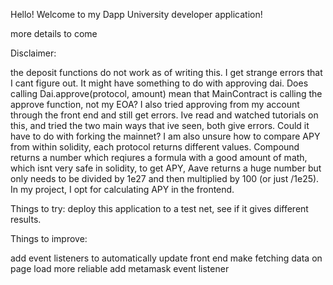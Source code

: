 Hello! Welcome to my Dapp University developer application!

more details to come


Disclaimer:

the deposit functions do not work as of writing this. I get strange errors that I cant figure out. It might have something to do with approving dai. Does calling Dai.approve(protocol, amount) mean that MainContract is calling the approve function, not my EOA? I also tried approving from my account through the front end and still get errors. Ive read and watched tutorials on this, and tried the two main ways that ive seen, both give errors. Could it have to do with forking the mainnet? I am also unsure how to compare APY from within solidity, each protocol returns different values. Compound returns a number which reqiures a formula with a good amount of math, which isnt very safe in solidity, to get APY, Aave returns a huge number but only needs to be divided by 1e27 and then multiplied by 100 (or just /1e25). In my project, I opt for calculating APY in the frontend.


Things to try:
deploy this application to a test net, see if it gives different results.



Things to improve:

add event listeners to automatically update front end
make fetching data on page load more reliable 
add metamask event listener


